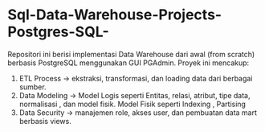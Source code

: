 # Sql-Data-Warehouse-Projects-Postgres-SQL-
Repositori ini berisi implementasi Data Warehouse dari awal (from scratch) berbasis PostgreSQL menggunakan GUI PGAdmin. Proyek ini mencakup:
  1. ETL Process → ekstraksi, transformasi, dan loading data dari berbagai sumber.
  2. Data Modeling → Model Logis seperti
                          Entitas, relasi, atribut, tipe data, normalisasi , dan model fisik.
                     Model Fisik seperti
                           Indexing , Partising 
  3. Data Security → manajemen role, akses user, dan pembuatan data mart berbasis views.
